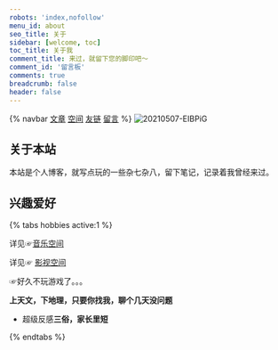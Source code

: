 ```yaml
---
robots: 'index,nofollow'
menu_id: about
seo_title: 关于
sidebar: [welcome, toc]
toc_title: 关于我
comment_title: 来过，就留下您的脚印吧～
comment_id: '留言板'
comments: true
breadcrumb: false
header: false
---
```

{% navbar [文章](/) [空间](/wiki/) [友链](/friends/) [留言](#comments) %}
![20210507-EIBPiG](https://cdn.jsdelivr.net/gh/MuziShaoxing/Picture@main/image/png/20210507-EIBPiG.png)

## 关于本站

本站是个人博客，就写点玩的一些杂七杂八，留下笔记，记录着我曾经来过。

## 兴趣爱好

{% tabs hobbies active:1 %}

<!-- tab 音乐 -->

详见☞[音乐空间](/wiki/Music)

<!-- endtab -->

<!-- tab 影视 -->

详见☞ [影视空间](/wiki/Video)

<!-- endtab -->

<!-- tab 游戏 -->

☞好久不玩游戏了。。。

<!-- endtab -->

<!-- tab 话题 -->

**上天文，下地理，只要你找我，聊个几天没问题**
- 超级反感**三俗，家长里短**

<!-- endtab -->

{% endtabs %}

